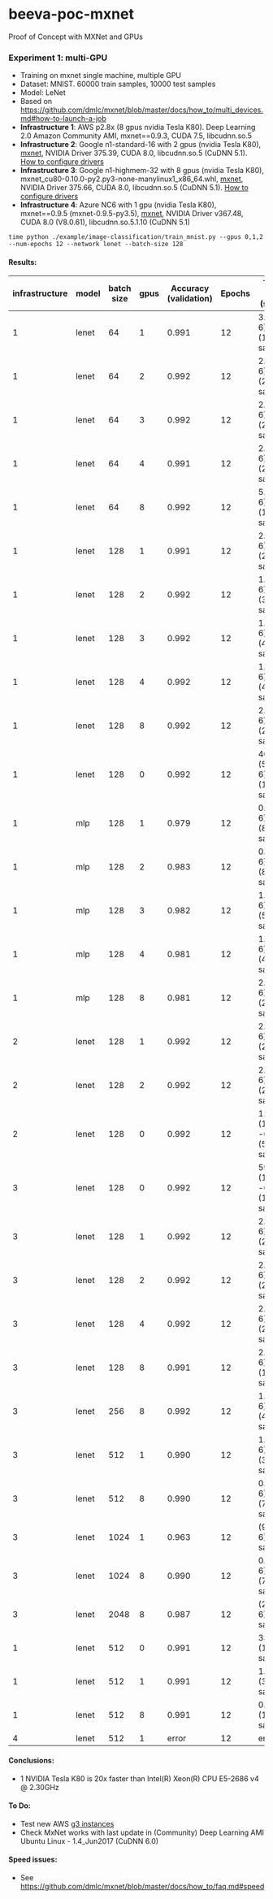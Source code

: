 # beeva-poc-mxnet
Proof of Concept with MXNet and GPUs

### Experiment 1: multi-GPU

* Training on mxnet single machine, multiple GPU
* Dataset: MNIST. 60000 train samples, 10000 test samples
* Model: LeNet
* Based on https://github.com/dmlc/mxnet/blob/master/docs/how_to/multi_devices.md#how-to-launch-a-job
* **Infrastructure 1**: AWS p2.8x (8 gpus nvidia Tesla K80). Deep Learning 2.0 Amazon Community AMI, mxnet==0.9.3, CUDA 7.5, libcudnn.so.5
* **Infrastructure 2**: Google n1-standard-16 with 2 gpus (nvidia Tesla K80), [mxnet](https://github.com/dmlc/mxnet/commit/01b808b88b9f3f3a998541c538ec388d660e4a7c), NVIDIA Driver 375.39, CUDA 8.0, libcudnn.so.5 (CuDNN 5.1). [How to configure drivers](https://github.com/beeva-enriqueotero/beeva-poc-distributed-tensorflow/blob/master/README_multigpu.md#deploy)
* **Infrastructure 3**: Google n1-highmem-32 with 8 gpus (nvidia Tesla K80), mxnet_cu80-0.10.0-py2.py3-none-manylinux1_x86_64.whl, [mxnet](https://github.com/dmlc/mxnet/commit/3ceb6d2f91121d5ffa5b81f435e8bcfcc1a75792), NVIDIA Driver 375.66, CUDA 8.0, libcudnn.so.5 (CuDNN 5.1). [How to configure drivers](https://github.com/beeva-enriqueotero/beeva-poc-distributed-tensorflow/blob/master/README_multigpu.md#deploy)
* **Infrastructure 4**: Azure NC6 with 1 gpu (nvidia Tesla K80), mxnet==0.9.5 (mxnet-0.9.5-py3.5), [mxnet](https://github.com/apache/incubator-mxnet/commit/1784f62bd0f3f12f77a2fe41e23a1cfb9be6dec9), NVIDIA Driver v367.48, CUDA 8.0 (V8.0.61), libcudnn.so.5.1.10 (CuDNN 5.1)

```
time python ./example/image-classification/train_mnist.py --gpus 0,1,2 --num-epochs 12 --network lenet --batch-size 128
```


#### Results:

| infrastructure | model | batch size | gpus | Accuracy (validation) | Epochs | Training time (s/epoch)
| --- | --- | --- | --- | --- | --- | ---
| 1 | lenet | 64 | 1 | 0.991 | 12 | 3.1 (43.7-6)/12 (19200 samples/s) 
| 1 | lenet | 64 | 2 | 0.992 | 12 | 2.4 (35.5-6)/12 (25500 samples/s)
| 1 | lenet | 64 | 3 | 0.992 | 12 | 2.3 (35.2-6)/12 (26500 samples/s)
| 1 | lenet | 64 | 4 | 0.991 | 12 | 2.9 (44.4-6)/12 (20500 samples/s)
| 1 | lenet | 64 | 8 | 0.992 | 12 | 5.7 (85.0-6)/12 (10500 samples/s)
| 1 | lenet | 128 | 1 | 0.991 | 12 | 2.4 (34.1-6)/12 (25000 samples/s) 
| 1 | lenet | 128 | 2 | 0.992 | 12 | 1.6 (25.2-6)/12 (37500 samples/s)
| 1 | lenet | 128 | 3 | 0.992 | 12 | 1.4 (23.6-6)/12 (43000 samples/s)
| 1 | lenet | 128 | 4 | 0.992 | 12 | 1.5 (24.6-6)/12 (41000 samples/s)
| 1 | lenet | 128 | 8 | 0.992 | 12 | 2.9 (46.5-6)/12 (21000 samples/s)
| 1 | lenet | 128 | 0 | 0.992 | 12 | 40.0 (578.0-6)/12 (1500 samples/s)
| 1 | mlp | 128 | 1 | 0.979 | 12 | 0.8 (14.1-6)/12 (80000 samples/s)
| 1 | mlp | 128 | 2 | 0.983 | 12 | 0.8 (14.1-6)/12 (80500 samples/s)
| 1 | mlp | 128 | 3 | 0.982 | 12 | 1.0 (18.3-6)/12 (59000 samples/s)
| 1 | mlp | 128 | 4 | 0.981 | 12 | 1.3 (22.3-6)/12 (46000 samples/s)
| 1 | mlp | 128 | 8 | 0.981 | 12 | 2.3 (39.3-6)/12 (25500 samples/s)
| 2 | lenet | 128 | 1 | 0.992 | 12 | 2.7 (36.4-6)/12 (22500 samples/s) 
| 2 | lenet | 128 | 2 | 0.992 | 12 | 2.0 (30.3-6)/12 (29500 samples/s)
| 2 | lenet | 128 | 0 | 0.992 | 12 | 120.0 (1500?-6)/12 (500 samples/s)
| 3 | lenet | 128 | 0 | 0.992 | 12 | 59.5 (1200?-6)/12 (1000 samples/s)
| 3 | lenet | 128 | 1 | 0.992 | 12 | 2.5 (38.8-6)/12 (24500 samples/s)
| 3 | lenet | 128 | 2 | 0.992 | 12 | 2.4 (35.7-6)/12 (28800 samples/s)
| 3 | lenet | 128 | 4 | 0.992 | 12 | 2.4 (43.5-6)/12 (25000 samples/s)
| 3 | lenet | 128 | 8 | 0.991 | 12 | 2.4 (60.0-6)/12 (19500 samples/s)
| 3 | lenet | 256 | 8 | 0.992 | 12 | 1.4 (39.1-6)/12 (42500 samples/s)
| 3 | lenet | 512 | 1 | 0.990 | 12 | 1.7 (28.2-6)/12 (35000 samples/s)
| 3 | lenet | 512 | 8 | 0.990 | 12 | 0.8 (29.6-6)/12 (76000 samples/s)
| 3 | lenet | 1024 | 1 | 0.963 | 12 | (9.2-6)/12 (? samples/s)
| 3 | lenet | 1024 | 8 | 0.990 | 12 | 0.8 (29.6-6)/12 (76500 samples/s)
| 3 | lenet | 2048 | 8 | 0.987 | 12 | (24.0-6)/12 (? samples/s)
| 1 | lenet | 512 | 0 | 0.991 | 12 | 33.0 (1800 samples/s)
| 1 | lenet | 512 | 1 | 0.991 | 12 | 1.7 (36000 samples/s)
| 1 | lenet | 512 | 8 | 0.991 | 12 | 0.6 (104000 samples/s)
| 4 | lenet | 512 | 1 | error | 12 | error

#### Conclusions:
* 1 NVIDIA Tesla K80 is 20x faster than Intel(R) Xeon(R) CPU E5-2686 v4 @ 2.30GHz

#### To Do:
* Test new AWS [g3 instances](https://blog.dominodatalab.com/new-g3-instances-in-aws-worth-it-for-ml/) 
* Check MxNet works with last update in (Community) Deep Learning AMI Ubuntu Linux - 1.4_Jun2017 (CuDNN 6.0)

#### Speed issues:
* See https://github.com/dmlc/mxnet/blob/master/docs/how_to/faq.md#speed
